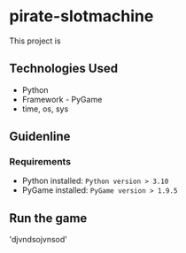 # pirate-slotmachine
This project is

## Technologies Used
* Python
* Framework - PyGame
* time, os, sys

## Guidenline

### Requirements

* Python installed: ``` Python version > 3.10 ```
* PyGame installed: ``` PyGame version > 1.9.5 ```

## Run the game

'djvndsojvnsod'
